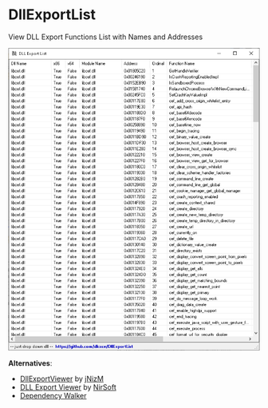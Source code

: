 # DllExportList

View DLL Export Functions List with Names and Addresses

<img src="list.png"/>   

**Alternatives**:    
- [DllExportViewer](https://github.com/dkxce/DllExportViewer) by [jNizM](https://github.com/jNizM/DllExport)
- [DLL Export Viewer](http://www.nirsoft.net/utils/dll_export_viewer.html) by [NirSoft](http://www.nirsoft.net/)
- [Dependency Walker](http://www.dependencywalker.com/)

